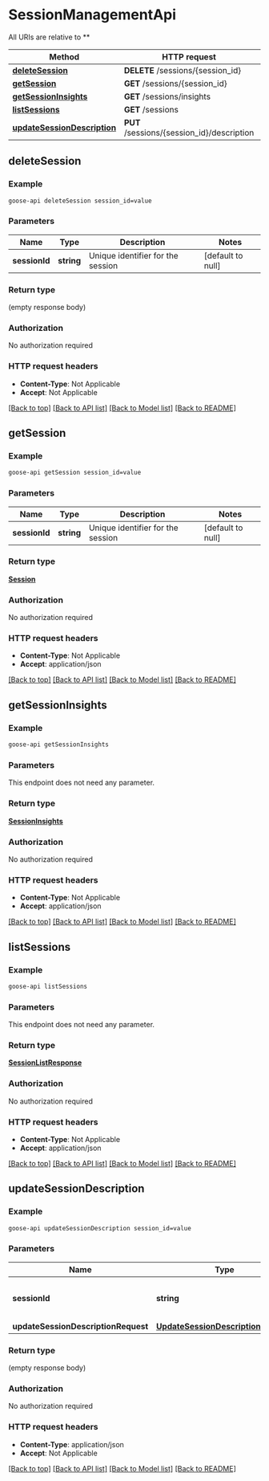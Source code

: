 # SessionManagementApi

All URIs are relative to **

Method | HTTP request | Description
------------- | ------------- | -------------
[**deleteSession**](SessionManagementApi.md#deleteSession) | **DELETE** /sessions/{session_id} | 
[**getSession**](SessionManagementApi.md#getSession) | **GET** /sessions/{session_id} | 
[**getSessionInsights**](SessionManagementApi.md#getSessionInsights) | **GET** /sessions/insights | 
[**listSessions**](SessionManagementApi.md#listSessions) | **GET** /sessions | 
[**updateSessionDescription**](SessionManagementApi.md#updateSessionDescription) | **PUT** /sessions/{session_id}/description | 



## deleteSession



### Example

```bash
goose-api deleteSession session_id=value
```

### Parameters


Name | Type | Description  | Notes
------------- | ------------- | ------------- | -------------
 **sessionId** | **string** | Unique identifier for the session | [default to null]

### Return type

(empty response body)

### Authorization

No authorization required

### HTTP request headers

- **Content-Type**: Not Applicable
- **Accept**: Not Applicable

[[Back to top]](#) [[Back to API list]](../README.md#documentation-for-api-endpoints) [[Back to Model list]](../README.md#documentation-for-models) [[Back to README]](../README.md)


## getSession



### Example

```bash
goose-api getSession session_id=value
```

### Parameters


Name | Type | Description  | Notes
------------- | ------------- | ------------- | -------------
 **sessionId** | **string** | Unique identifier for the session | [default to null]

### Return type

[**Session**](Session.md)

### Authorization

No authorization required

### HTTP request headers

- **Content-Type**: Not Applicable
- **Accept**: application/json

[[Back to top]](#) [[Back to API list]](../README.md#documentation-for-api-endpoints) [[Back to Model list]](../README.md#documentation-for-models) [[Back to README]](../README.md)


## getSessionInsights



### Example

```bash
goose-api getSessionInsights
```

### Parameters

This endpoint does not need any parameter.

### Return type

[**SessionInsights**](SessionInsights.md)

### Authorization

No authorization required

### HTTP request headers

- **Content-Type**: Not Applicable
- **Accept**: application/json

[[Back to top]](#) [[Back to API list]](../README.md#documentation-for-api-endpoints) [[Back to Model list]](../README.md#documentation-for-models) [[Back to README]](../README.md)


## listSessions



### Example

```bash
goose-api listSessions
```

### Parameters

This endpoint does not need any parameter.

### Return type

[**SessionListResponse**](SessionListResponse.md)

### Authorization

No authorization required

### HTTP request headers

- **Content-Type**: Not Applicable
- **Accept**: application/json

[[Back to top]](#) [[Back to API list]](../README.md#documentation-for-api-endpoints) [[Back to Model list]](../README.md#documentation-for-models) [[Back to README]](../README.md)


## updateSessionDescription



### Example

```bash
goose-api updateSessionDescription session_id=value
```

### Parameters


Name | Type | Description  | Notes
------------- | ------------- | ------------- | -------------
 **sessionId** | **string** | Unique identifier for the session | [default to null]
 **updateSessionDescriptionRequest** | [**UpdateSessionDescriptionRequest**](UpdateSessionDescriptionRequest.md) |  |

### Return type

(empty response body)

### Authorization

No authorization required

### HTTP request headers

- **Content-Type**: application/json
- **Accept**: Not Applicable

[[Back to top]](#) [[Back to API list]](../README.md#documentation-for-api-endpoints) [[Back to Model list]](../README.md#documentation-for-models) [[Back to README]](../README.md)

